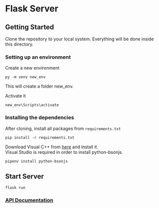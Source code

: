 # Flask Server

## Getting Started

Clone the repository to your local system. Everything will be done inside this directory.

### Setting up an environment

Create a new environment
```
py -m venv new_env
```
This will create a folder new_env. <br>

Activate it
```
new_env\Scripts\activate
```

### Installing the dependencies 

After cloning, install all packages from ```requirements.txt```
```
pip install -r requirements.txt
```

Download Visual C++ from [here](http://go.microsoft.com/fwlink/?LinkId=691126&fixForIE=.exe) and install it.<br>
Visual Studio is required in order to install python-bsonjs.
```
pipenv install python-bsonjs
```

## Start Server

```
flask run
```

### [API Documentation](https://github.com/Wander-Force/Flask-Server/edit/master/apiDoc.md)
